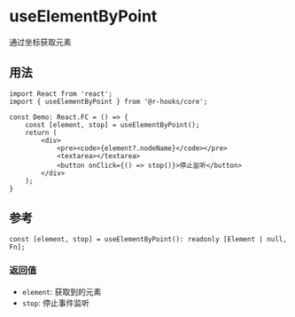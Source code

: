 # useElementByPoint

通过坐标获取元素

## 用法
```tsx
import React from 'react';
import { useElementByPoint } from '@r-hooks/core';

const Demo: React.FC = () => {
    const [element, stop] = useElementByPoint();
    return (
        <div>
            <pre><code>{element?.nodeName}</code></pre>
            <textarea></textarea>
            <button onClick={() => stop()}>停止监听</button>
        </div>
    );
}
```

## 参考
```tsx
const [element, stop] = useElementByPoint(): readonly [Element | null, Fn];
```

### 返回值
- `element`: 获取到的元素
- `stop`: 停止事件监听
